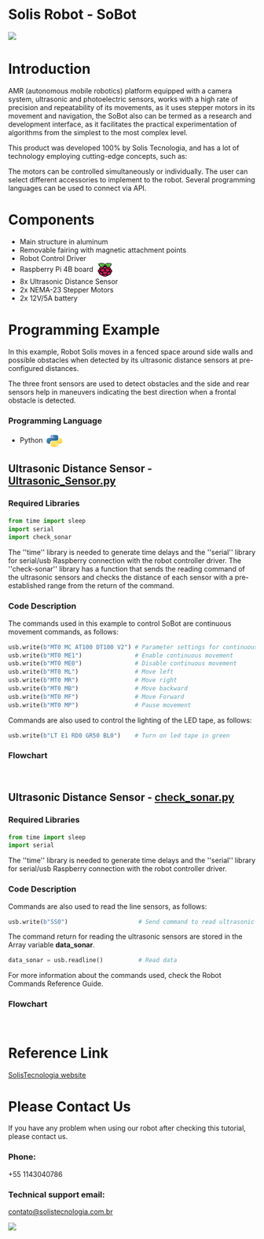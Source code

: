 # Solis Robot - SoBot
![](https://github.com/SolisTecnologia/SoBot-Ultrasonic-Sensor/blob/master/png/SoBotSingle.png)
# Introduction

AMR (autonomous mobile robotics) platform equipped with a camera system, ultrasonic and photoelectric sensors, works with a high rate of precision and repeatability of its movements, as it uses stepper motors in its movement and navigation, the SoBot also can be termed as a research and development interface, as it facilitates the practical experimentation of algorithms from the simplest to the most complex level.

This product was developed 100% by Solis Tecnologia, and has a lot of technology employing cutting-edge concepts, such as:

The motors can be controlled simultaneously or individually.
The user can select different accessories to implement to the robot.
Several programming languages can be used to connect via API.

# Components

* Main structure in aluminum
* Removable fairing with magnetic attachment points
* Robot Control Driver
* Raspberry Pi 4B board <img align="center" height="30" width="40" src="https://github.com/devicons/devicon/blob/master/icons/raspberrypi/raspberrypi-original.svg">
* 8x Ultrasonic Distance Sensor
* 2x NEMA-23 Stepper Motors
* 2x 12V/5A battery

# Programming Example

In this example, Robot Solis moves in a fenced space around side walls and possible obstacles when detected by its ultrasonic distance sensors at pre-configured distances.

The three front sensors are used to detect obstacles and the side and rear sensors help in maneuvers indicating the best direction when a frontal obstacle is detected.

### Programming Language

* Python  <img align="center" height="30" width="40" src="https://raw.githubusercontent.com/devicons/devicon/master/icons/python/python-original.svg">

## Ultrasonic Distance Sensor - [Ultrasonic_Sensor.py](https://github.com/SolisTecnologia/SoBot-Ultrasonic-Sensor/blob/master/Ultrasonic_Sensor.py)

### Required Libraries

~~~python
from time import sleep
import serial
import check_sonar
~~~

The ''time'' library is needed to generate time delays and the ''serial'' library for serial/usb Raspberry connection with the robot controller driver.
The ''check-sonar'' library has a function that sends the reading command of the ultrasonic sensors and checks the distance of each sensor with a pre-established range from the return of the command.

### Code Description

The commands used in this example to control SoBot are continuous movement commands, as follows:

~~~python
usb.write(b"MT0 MC AT100 DT100 V2") # Parameter settings for continuous mode
usb.write(b"MT0 ME1")               # Enable continuous movement
usb.write(b"MT0 ME0")               # Disable continuous movement
usb.write(b"MT0 ML")                # Move left
usb.write(b"MT0 MR")                # Move right
usb.write(b"MT0 MB")                # Move backward
usb.write(b"MT0 MF")                # Move Forward
usb.write(b"MT0 MP")                # Pause movement
~~~

Commands are also used to control the lighting of the LED tape, as follows:

~~~python
usb.write(b"LT E1 RD0 GR50 BL0")    # Turn on led tape in green
~~~

### Flowchart

![]()

## Ultrasonic Distance Sensor - [check_sonar.py](https://github.com/SolisTecnologia/SoBot-Ultrasonic-Sensor/blob/master/check_sonar.py)

### Required Libraries

~~~python
from time import sleep
import serial
~~~

The ''time'' library is needed to generate time delays and the ''serial'' library for serial/usb Raspberry connection with the robot controller driver.

### Code Description

Commands are also used to read the line sensors, as follows:
~~~python
usb.write(b"SS0")                    # Send command to read ultrasonic sensors
~~~

The command return for reading the ultrasonic sensors are stored in the Array variable **data_sonar**.

~~~python
data_sonar = usb.readline()          # Read data
~~~

For more information about the commands used, check the Robot Commands Reference Guide.

### Flowchart

![]()

# Reference Link
[SolisTecnologia website](https://solistecnologia.com/produtos/robotsingle)

# Please Contact Us
If you have any problem when using our robot after checking this tutorial, please contact us.

### Phone:
+55 1143040786

### Technical support email: 
contato@solistecnologia.com.br

![](https://github.com/SolisTecnologia/SoBot-Ultrasonic-Sensor/blob/master/png/logo.png)